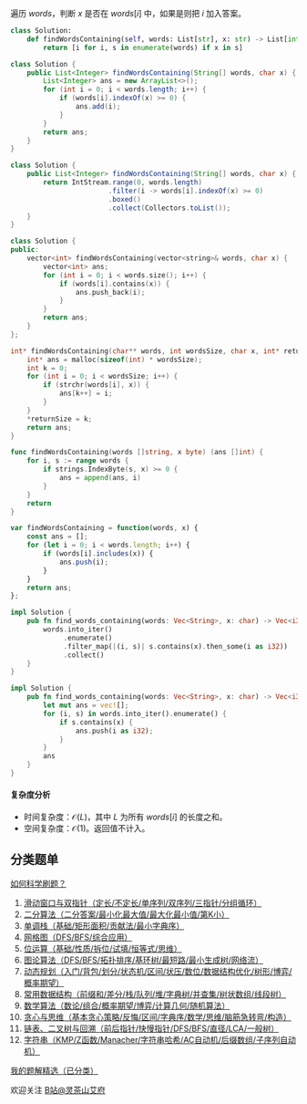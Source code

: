 遍历 $\textit{words}$，判断 $x$ 是否在 $\textit{words}[i]$ 中，如果是则把 $i$ 加入答案。

```py [sol-Python3]
class Solution:
    def findWordsContaining(self, words: List[str], x: str) -> List[int]:
        return [i for i, s in enumerate(words) if x in s]
```

```java [sol-Java]
class Solution {
    public List<Integer> findWordsContaining(String[] words, char x) {
        List<Integer> ans = new ArrayList<>();
        for (int i = 0; i < words.length; i++) {
            if (words[i].indexOf(x) >= 0) {
                ans.add(i);
            }
        }
        return ans;
    }
}
```

```java [sol-Java Stream]
class Solution {
    public List<Integer> findWordsContaining(String[] words, char x) {
        return IntStream.range(0, words.length)
                        .filter(i -> words[i].indexOf(x) >= 0)
                        .boxed()
                        .collect(Collectors.toList());
    }
}
```

```cpp [sol-C++]
class Solution {
public:
    vector<int> findWordsContaining(vector<string>& words, char x) {
        vector<int> ans;
        for (int i = 0; i < words.size(); i++) {
            if (words[i].contains(x)) {
                ans.push_back(i);
            }
        }
        return ans;
    }
};
```

```c [sol-C]
int* findWordsContaining(char** words, int wordsSize, char x, int* returnSize) {
    int* ans = malloc(sizeof(int) * wordsSize);
    int k = 0;
    for (int i = 0; i < wordsSize; i++) {
        if (strchr(words[i], x)) {
            ans[k++] = i;
        }
    }
    *returnSize = k;
    return ans;
}
```

```go [sol-Go]
func findWordsContaining(words []string, x byte) (ans []int) {
	for i, s := range words {
		if strings.IndexByte(s, x) >= 0 {
			ans = append(ans, i)
		}
	}
	return
}
```

```js [sol-JS]
var findWordsContaining = function(words, x) {
    const ans = [];
    for (let i = 0; i < words.length; i++) {
        if (words[i].includes(x)) {
            ans.push(i);
        }
    }
    return ans;
};
```

```rust [sol-Rust]
impl Solution {
    pub fn find_words_containing(words: Vec<String>, x: char) -> Vec<i32> {
        words.into_iter()
             .enumerate()
             .filter_map(|(i, s)| s.contains(x).then_some(i as i32))
             .collect()
    }
}
```

```rust [sol-Rust 写法二]
impl Solution {
    pub fn find_words_containing(words: Vec<String>, x: char) -> Vec<i32> {
        let mut ans = vec![];
        for (i, s) in words.into_iter().enumerate() {
            if s.contains(x) {
                ans.push(i as i32);
            }
        }
        ans
    }
}
```

#### 复杂度分析

- 时间复杂度：$\mathcal{O}(L)$，其中 $L$ 为所有 $\textit{words}[i]$ 的长度之和。
- 空间复杂度：$\mathcal{O}(1)$。返回值不计入。

## 分类题单

[如何科学刷题？](https://leetcode.cn/circle/discuss/RvFUtj/)

1. [滑动窗口与双指针（定长/不定长/单序列/双序列/三指针/分组循环）](https://leetcode.cn/circle/discuss/0viNMK/)
2. [二分算法（二分答案/最小化最大值/最大化最小值/第K小）](https://leetcode.cn/circle/discuss/SqopEo/)
3. [单调栈（基础/矩形面积/贡献法/最小字典序）](https://leetcode.cn/circle/discuss/9oZFK9/)
4. [网格图（DFS/BFS/综合应用）](https://leetcode.cn/circle/discuss/YiXPXW/)
5. [位运算（基础/性质/拆位/试填/恒等式/思维）](https://leetcode.cn/circle/discuss/dHn9Vk/)
6. [图论算法（DFS/BFS/拓扑排序/基环树/最短路/最小生成树/网络流）](https://leetcode.cn/circle/discuss/01LUak/)
7. [动态规划（入门/背包/划分/状态机/区间/状压/数位/数据结构优化/树形/博弈/概率期望）](https://leetcode.cn/circle/discuss/tXLS3i/)
8. [常用数据结构（前缀和/差分/栈/队列/堆/字典树/并查集/树状数组/线段树）](https://leetcode.cn/circle/discuss/mOr1u6/)
9. [数学算法（数论/组合/概率期望/博弈/计算几何/随机算法）](https://leetcode.cn/circle/discuss/IYT3ss/)
10. [贪心与思维（基本贪心策略/反悔/区间/字典序/数学/思维/脑筋急转弯/构造）](https://leetcode.cn/circle/discuss/g6KTKL/)
11. [链表、二叉树与回溯（前后指针/快慢指针/DFS/BFS/直径/LCA/一般树）](https://leetcode.cn/circle/discuss/K0n2gO/)
12. [字符串（KMP/Z函数/Manacher/字符串哈希/AC自动机/后缀数组/子序列自动机）](https://leetcode.cn/circle/discuss/SJFwQI/)

[我的题解精选（已分类）](https://github.com/EndlessCheng/codeforces-go/blob/master/leetcode/SOLUTIONS.md)

欢迎关注 [B站@灵茶山艾府](https://space.bilibili.com/206214)
